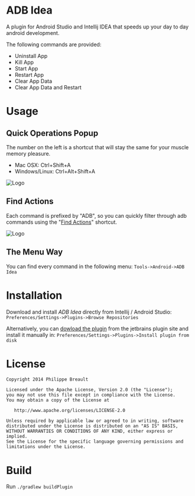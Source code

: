 ADB Idea
========

A plugin for Android Studio and Intellij IDEA that speeds up your day to day android development.

The following commands are provided:

* Uninstall App
* Kill App
* Start App
* Restart App
* Clear App Data
* Clear App Data and Restart

Usage
=====

Quick Operations Popup
-----------------

The number on the left is a shortcut that will stay the same for your muscle memory pleasure.

* Mac OSX: Ctrl+Shift+A
* Windows/Linux: Ctrl+Alt+Shift+A

![Logo](website/adb_operations_popup.png)

Find Actions
-----------------
Each command is prefixed by "ADB", so you can quickly filter through adb commands using the "[Find Actions](http://www.jetbrains.com/idea/webhelp/navigating-to-action.html)" shortcut. 

![Logo](website/find_actions.png)

The Menu Way
------------
You can find every command in the following menu:
`Tools->Android->ADB Idea` 


Installation
========

Download and install *ADB Idea* directly from Intellij / Android Studio:
`Preferences/Settings->Plugins->Browse Repositories` 

Alternatively, you can [dowload the plugin](http://plugins.jetbrains.com/plugin/7380?pr=idea) from the jetbrains plugin site and install it manually in:
`Preferences/Settings->Plugins->Install plugin from disk` 

License
=======

    Copyright 2014 Philippe Breault

    Licensed under the Apache License, Version 2.0 (the "License");
    you may not use this file except in compliance with the License.
    You may obtain a copy of the License at

       http://www.apache.org/licenses/LICENSE-2.0

    Unless required by applicable law or agreed to in writing, software
    distributed under the License is distributed on an "AS IS" BASIS,
    WITHOUT WARRANTIES OR CONDITIONS OF ANY KIND, either express or implied.
    See the License for the specific language governing permissions and
    limitations under the License.

Build
=====
Run <code>./gradlew buildPlugin</code>